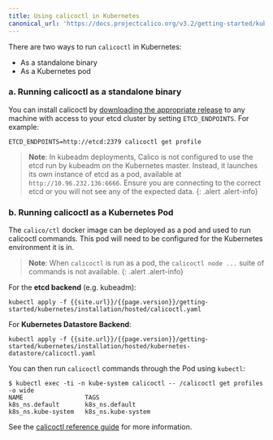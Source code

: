 ```yaml
---
title: Using calicoctl in Kubernetes
canonical_url: 'https://docs.projectcalico.org/v3.2/getting-started/kubernetes/tutorials/using-calicoctl'
---
```


There are two ways to run `calicoctl` in Kubernetes:

- As a standalone binary
- As a Kubernetes pod

### a. Running calicoctl as a standalone binary

You can install calicoctl by [downloading the appropriate release]({{site.baseurl}}/{{page.version}}/releases) to any
machine with access to your etcd cluster by setting `ETCD_ENDPOINTS`. For example:

```
ETCD_ENDPOINTS=http://etcd:2379 calicoctl get profile
```

> **Note**: In kubeadm deployments, Calico is not configured to use 
> the etcd run by kubeadm on the Kubernetes master.
> Instead, it launches its own instance of etcd as a pod, available at
> `http://10.96.232.136:6666`.
> Ensure you are connecting to the correct etcd or you will not see 
> any of the expected data.
{: .alert .alert-info}


### b. Running calicoctl as a Kubernetes Pod

The `calico/ctl` docker image can be deployed as a pod and used to run calicoctl
commands. This pod will need to be configured for the Kubernetes environment it is in.


> **Note**: When `calicoctl` is run as a pod, the `calicoctl node ...` 
> suite of commands is not available.
{: .alert .alert-info}


For the **etcd backend** (e.g. kubeadm):

```
kubectl apply -f {{site.url}}/{{page.version}}/getting-started/kubernetes/installation/hosted/calicoctl.yaml
```

For **Kubernetes Datastore Backend**:

```
kubectl apply -f {{site.url}}/{{page.version}}/getting-started/kubernetes/installation/hosted/kubernetes-datastore/calicoctl.yaml
```

You can then run `calicoctl` commands through the Pod using `kubectl`:

```
$ kubectl exec -ti -n kube-system calicoctl -- /calicoctl get profiles -o wide
NAME                 TAGS
k8s_ns.default       k8s_ns.default
k8s_ns.kube-system   k8s_ns.kube-system
```

See the [calicoctl reference guide]({{site.baseurl}}/{{page.version}}/reference/calicoctl) for more information.
